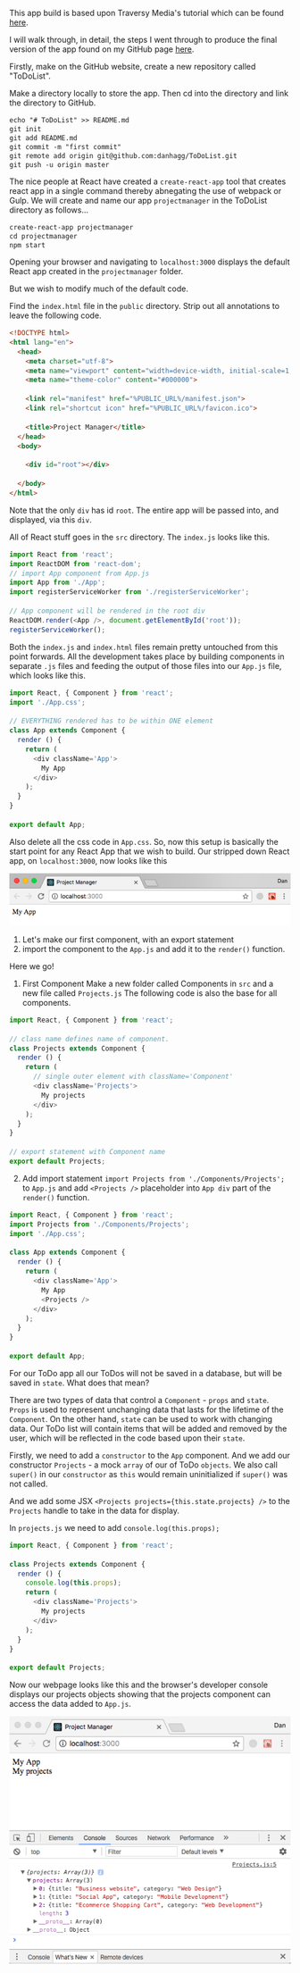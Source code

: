 This app build is based upon Traversy Media's tutorial which can be found [here](https://www.youtube.com/watch?v=A71aqufiNtQ).

I will walk through, in detail, the steps I went through to produce the final version of the app found on my GitHub page [here](https://github.com/danhagg/ToDoList).

Firstly, make on the GitHub website, create a new repository called "ToDoList".

Make a directory locally to store the app. Then cd into the directory and link the directory to GitHub.
```
echo "# ToDoList" >> README.md
git init
git add README.md
git commit -m "first commit"
git remote add origin git@github.com:danhagg/ToDoList.git
git push -u origin master
```

The nice people at React have created a `create-react-app` tool that creates react app in a single command thereby abnegating the use of webpack or Gulp. We will create and name our app `projectmanager` in the ToDoList directory as follows...

```
create-react-app projectmanager
cd projectmanager
npm start
```
Opening your browser and navigating to `localhost:3000` displays the default React app created in the `projectmanager` folder.

But we wish to modify much of the default code.

Find the `index.html` file in the `public` directory. Strip out all annotations to leave the following code.

```html
<!DOCTYPE html>
<html lang="en">
  <head>
    <meta charset="utf-8">
    <meta name="viewport" content="width=device-width, initial-scale=1, shrink-to-fit=no">
    <meta name="theme-color" content="#000000">

    <link rel="manifest" href="%PUBLIC_URL%/manifest.json">
    <link rel="shortcut icon" href="%PUBLIC_URL%/favicon.ico">

    <title>Project Manager</title>
  </head>
  <body>

    <div id="root"></div>

  </body>
</html>
```

Note that the only `div` has id `root`. The entire app will be passed into, and displayed, via this `div`.

All of React stuff goes in the `src` directory. The `index.js` looks like this.

```js
import React from 'react';
import ReactDOM from 'react-dom';
// import App component from App.js
import App from './App';
import registerServiceWorker from './registerServiceWorker';

// App component will be rendered in the root div
ReactDOM.render(<App />, document.getElementById('root'));
registerServiceWorker();
```

Both the `index.js` and `index.html` files remain pretty untouched from this point forwards. All the development takes place by building components in separate `.js` files and feeding the output of those files into our `App.js` file, which looks like this.

```js
import React, { Component } from 'react';
import './App.css';

// EVERYTHING rendered has to be within ONE element
class App extends Component {
  render () {
    return (
      <div className='App'>
        My App
      </div>
    );
  }
}

export default App;
```

Also delete all the css code in `App.css`. So, now this setup is basically the start point for any React App that we wish to build.
Our stripped down React app, on `localhost:3000`, now looks like this

![image](../readme_images/img_1.png)

1. Let's make our first component, with an export statement
2. import the component to the `App.js` and add it to the `render()` function.

Here we go!
1. First Component
Make a new folder called Components in `src` and a new file called `Projects.js`
The following code is also the base for all components.

```js
import React, { Component } from 'react';

// class name defines name of component.
class Projects extends Component {
  render () {
    return (
      // single outer element with className='Component'
      <div className='Projects'>
        My projects
      </div>
    );
  }
}

// export statement with Component name
export default Projects;
```

2. Add import statement `import Projects from './Components/Projects';` to `App.js` and add ``<Projects />`` placeholder into `App div` part of the `render()` function.

```js
import React, { Component } from 'react';
import Projects from './Components/Projects';
import './App.css';

class App extends Component {
  render () {
    return (
      <div className='App'>
        My App
        <Projects />
      </div>
    );
  }
}

export default App;
```

For our ToDo app all our ToDos will not be saved in a database, but will be saved in `state`. What does that mean?

There are two types of data that control a `Component` - `props` and `state`. `Props` is used to represent unchanging data that lasts for the lifetime of the `Component`. On the other hand, `state` can be used to work with changing data. Our ToDo list will contain items that will be added and removed by the user, which will be reflected in the code based upon their `state`.

Firstly, we need to add a `constructor` to the `App` component. And we add our constructor `Projects` - a mock `array` of our of ToDo `objects`.
We also call `super()` in our `constructor` as `this` would remain uninitialized if `super()` was not called.

And we add some JSX `<Projects projects={this.state.projects} />` to the `Projects` handle to take in the data for display.


In `projects.js` we need to add `console.log(this.props);`
```js
import React, { Component } from 'react';

class Projects extends Component {
  render () {
    console.log(this.props);
    return (
      <div className='Projects'>
        My projects
      </div>
    );
  }
}

export default Projects;
```

Now our webpage looks like this and the browser's developer console displays our projects objects showing that the projects component can access the data added to `App.js`.

![image](../readme_images/img_2.png)
